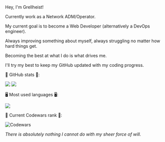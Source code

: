 Hey, I'm Grellheist!

Currently work as a Network ADM/Operator.

My current goal is to become a Web Developer (alternatively a DevOps engineer).

Always improving something about myself, always struggling no matter how hard things get.

Becoming the best at what I do is what drives me.

I'll try my best to keep my GitHub updated with my coding progress.

💪 GitHub stats 💪:

<a>
<img src="https://github-readme-stats.vercel.app/api?username=grellheist&theme=highcontrast&show_icons=true&count_private=true" />
<img src="https://streak-stats.demolab.com?user=grellheist&theme=dracula&hide_border=true)](https://git.io/streak-stats)" />
</a>
  
🖥️ Most used languages 🖥️:

<img src="https://github-readme-stats.vercel.app/api/top-langs/?username=grellheist" />

🥋 Current Codewars rank 🥋:

![Codewars](https://www.codewars.com/users/Grellheist/badges/large)

*There is absolutely nothing I cannot do with my sheer force of will.*
